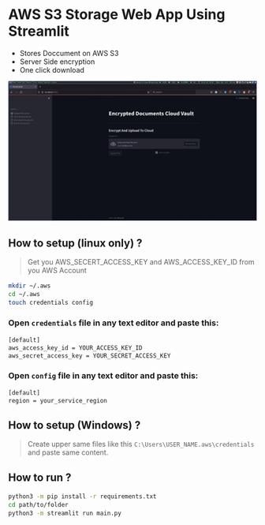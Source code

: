 # AWS S3 Storage Web App Using Streamlit

* Stores Doccument on AWS S3
* Server Side encryption
* One click download

![alt_text](assets/demo.jpg)
## How to setup (linux only) ?
> Get you AWS_SECERT_ACCESS_KEY and AWS_ACCESS_KEY_ID from you AWS Account
```bash
mkdir ~/.aws
cd ~/.aws
touch credentials config
```
### Open ```credentials``` file in any text editor and paste this:
```
[default]
aws_access_key_id = YOUR_ACCESS_KEY_ID
aws_secret_access_key = YOUR_SECRET_ACCESS_KEY
```
### Open ```config``` file in any text editor and paste this:
```
[default]
region = your_service_region
```
## How to setup (Windows) ?
> Create upper same files like this ```C:\Users\USER_NAME.aws\credentials``` and paste same content.

## How to run ?

```bash
python3 -m pip install -r requirements.txt
cd path/to/folder
python3 -m streamlit run main.py
```